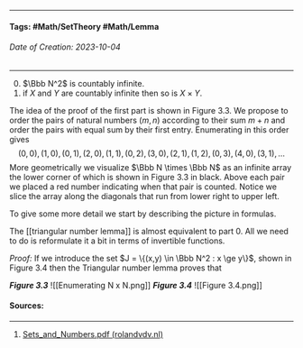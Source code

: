 __________________________________________________________________________
#### **Tags:** #Math/SetTheory #Math/Lemma 
###### *Date of Creation: 2023-10-04*
__________________________________________________________________________

0. $\Bbb N^2$ is countably infinite.
1. if $X$ and $Y$ are countably infinite then so is $X \times Y$.

The idea of the proof of the first part is shown in Figure 3.3. We propose to order the pairs of natural numbers $(m,n)$ according to their sum $m+n$ and order the pairs with equal sum by their first entry. Enumerating in this order gives$$(0, 0),(1, 0),(0, 1),(2, 0),(1, 1),(0, 2),(3, 0),(2, 1),(1, 2),(0, 3),(4, 0),(3, 1),\dots$$
More geometrically we visualize $\Bbb N \times \Bbb N$ as an infinite array the lower corner of which is shown in Figure 3.3 in black. Above each pair we placed a red number indicating when that pair is counted. Notice we slice the array along the diagonals that run from lower right to upper left.

To give some more detail we start by describing the picture in formulas.

The [[triangular number lemma]] is almost equivalent to part 0. All we need to do is reformulate it a bit in terms of invertible functions.

*Proof:* If we introduce the set $J = \{(x,y) \in \Bbb N^2 : x \ge y\}$, shown in Figure 3.4 then the Triangular number lemma proves that 

***Figure 3.3***
![[Enumerating N x N.png]]
***Figure 3.4***
![[Figure 3.4.png]]
#### Sources:
__________________________________________________________________________
1. [Sets_and_Numbers.pdf (rolandvdv.nl)](https://www.rolandvdv.nl/Sets_and_Numbers.pdf)